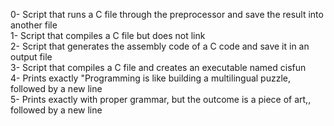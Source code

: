 0- Script that runs a C file through the preprocessor and save the result into another file</br>
1- Script that compiles a C file but does not link</br>
2- Script that generates the assembly code of a C code and save it in an output file</br>
3- Script that compiles a C file and creates an executable named cisfun</br>
4- Prints exactly "Programming is like building a multilingual puzzle, followed by a new line</br>
5- Prints exactly with proper grammar, but the outcome is a piece of art,, followed by a new line</br>
